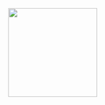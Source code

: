 <div>
	<a href="https://github.com/grommoovv">
  		<img height="180em" src="https://github-readme-stats.vercel.app/api/top-langs/?username=georgegromov&layout=compact&langs_count=6&theme=dracula"/>
	</a>
</div>
